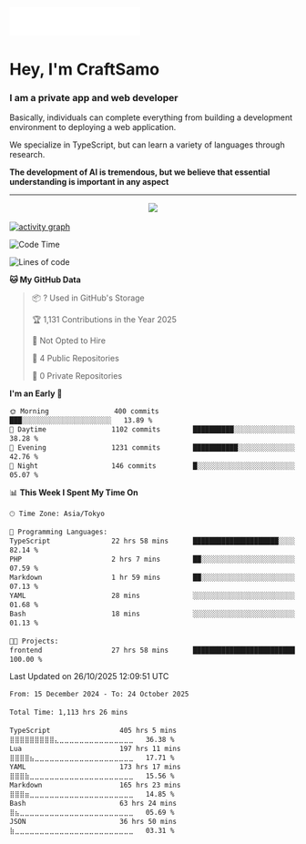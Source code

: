 <img src="images/header.svg"></img>

# Hey, I'm CraftSamo

### I am a private app and web developer

Basically, individuals can complete everything from building a development
environment to deploying a web application.

We specialize in TypeScript, but can learn a variety of languages through
research.

**The development of AI is tremendous, but we believe that essential
understanding is important in any aspect**

---

<p align="center">
  <img alig src="https://github-profile-trophy.vercel.app/?username=craftsamo&theme=onedark&column=-1" />
</p>

[![activity graph](https://github-readme-activity-graph.vercel.app/graph?username=craftsamo&theme=github-dark-dimmed&custom_title=Guilyx%20Activity%20Graph&hide_border=true)](https://github.com/ashutosh00710/github-readme-activity-graph)

<!--START_SECTION:waka-->
![Code Time](http://img.shields.io/badge/Code%20Time-1%2C113%20hrs%2026%20mins-blue)

![Lines of code](https://img.shields.io/badge/From%20Hello%20World%20I%27ve%20Written-679.2%20thousand%20lines%20of%20code-blue)

**🐱 My GitHub Data** 

> 📦 ? Used in GitHub's Storage 
 > 
> 🏆 1,131 Contributions in the Year 2025
 > 
> 🚫 Not Opted to Hire
 > 
> 📜 4 Public Repositories 
 > 
> 🔑 0 Private Repositories 
 > 
**I'm an Early 🐤** 

```text
🌞 Morning                400 commits         ███░░░░░░░░░░░░░░░░░░░░░░   13.89 % 
🌆 Daytime                1102 commits        ██████████░░░░░░░░░░░░░░░   38.28 % 
🌃 Evening                1231 commits        ███████████░░░░░░░░░░░░░░   42.76 % 
🌙 Night                  146 commits         █░░░░░░░░░░░░░░░░░░░░░░░░   05.07 % 
```


📊 **This Week I Spent My Time On** 

```text
🕑︎ Time Zone: Asia/Tokyo

💬 Programming Languages: 
TypeScript               22 hrs 58 mins      █████████████████████░░░░   82.14 % 
PHP                      2 hrs 7 mins        ██░░░░░░░░░░░░░░░░░░░░░░░   07.59 % 
Markdown                 1 hr 59 mins        ██░░░░░░░░░░░░░░░░░░░░░░░   07.13 % 
YAML                     28 mins             ░░░░░░░░░░░░░░░░░░░░░░░░░   01.68 % 
Bash                     18 mins             ░░░░░░░░░░░░░░░░░░░░░░░░░   01.13 % 

🐱‍💻 Projects: 
frontend                 27 hrs 58 mins      █████████████████████████   100.00 % 
```


 Last Updated on 26/10/2025 12:09:51 UTC
<!--END_SECTION:waka-->

<!--START_SECTION:waka-simple-->

```text
From: 15 December 2024 - To: 24 October 2025

Total Time: 1,113 hrs 26 mins

TypeScript                 405 hrs 5 mins  ⣿⣿⣿⣿⣿⣿⣿⣿⣿⣄⣀⣀⣀⣀⣀⣀⣀⣀⣀⣀⣀⣀⣀⣀⣀   36.38 %
Lua                        197 hrs 11 mins ⣿⣿⣿⣿⣦⣀⣀⣀⣀⣀⣀⣀⣀⣀⣀⣀⣀⣀⣀⣀⣀⣀⣀⣀⣀   17.71 %
YAML                       173 hrs 17 mins ⣿⣿⣿⣷⣀⣀⣀⣀⣀⣀⣀⣀⣀⣀⣀⣀⣀⣀⣀⣀⣀⣀⣀⣀⣀   15.56 %
Markdown                   165 hrs 23 mins ⣿⣿⣿⣶⣀⣀⣀⣀⣀⣀⣀⣀⣀⣀⣀⣀⣀⣀⣀⣀⣀⣀⣀⣀⣀   14.85 %
Bash                       63 hrs 24 mins  ⣿⣦⣀⣀⣀⣀⣀⣀⣀⣀⣀⣀⣀⣀⣀⣀⣀⣀⣀⣀⣀⣀⣀⣀⣀   05.69 %
JSON                       36 hrs 50 mins  ⣷⣀⣀⣀⣀⣀⣀⣀⣀⣀⣀⣀⣀⣀⣀⣀⣀⣀⣀⣀⣀⣀⣀⣀⣀   03.31 %
```

<!--END_SECTION:waka-simple-->
